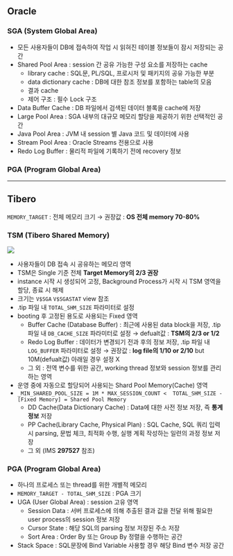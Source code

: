 ## Oracle
### SGA (System Global Area)
- 모든 사용자들이 DB에 접속하여 작업 시 읽혀진 테이블 정보들이 잠시 저장되는 공간
- Shared Pool Area : session 간 공유 가능한 구성 요소를 저장하는 cache
  - library cache : SQL문, PL/SQL, 프로시저 및 패키지의 공유 가능한 부분
  - data dictionary cache : DB에 대한 참조 정보를 포함하는 table의 모음
  - 결과 cache
  - 제어 구조 :  필수 Lock 구조
- Data Buffer Cache : DB 파일에서 검색된 데이터 블록을 cache에 저장
- Large Pool Area : SGA 내부의 대규모 메모리 할당을 제공하기 위한 선택적인 공간
- Java Pool Area : JVM 내 session 별 Java 코드 및 데이터에 사용
- Stream Pool Area : Oracle Streams 전용으로 사용
- Redo Log Buffer : 물리적 파일에 기록하기 전에 recovery 정보
### PGA (Program Global Area)

---
## Tibero
`MEMORY_TARGET` : 전체 메모리 크기 → 권장값 : **OS 전체 memory 70-80%**
### TSM (Tibero Shared Memory)
![](https://prod-files-secure.s3.us-west-2.amazonaws.com/2e9f035b-3bba-4ce1-902b-03e8e4545fa2/50e74659-9cf4-4d7e-a1bb-37b94051050d/3.1_TSM.png?X-Amz-Algorithm=AWS4-HMAC-SHA256&X-Amz-Content-Sha256=UNSIGNED-PAYLOAD&X-Amz-Credential=ASIAZI2LB466S57DDWE7%2F20250731%2Fus-west-2%2Fs3%2Faws4_request&X-Amz-Date=20250731T040245Z&X-Amz-Expires=3600&X-Amz-Security-Token=IQoJb3JpZ2luX2VjEKL%2F%2F%2F%2F%2F%2F%2F%2F%2F%2FwEaCXVzLXdlc3QtMiJHMEUCIC3RsD%2BZ9Or4ahSdNWP0TC5HVLFmOl8t4oDXPdQQ7LeGAiEA8JMRWhPoFKmxxMA453xnUazCi9StSlJ%2BP2te%2FU%2FpSZMqiAQIy%2F%2F%2F%2F%2F%2F%2F%2F%2F%2F%2FARAAGgw2Mzc0MjMxODM4MDUiDDL0cNtJ3r5L%2FMuxsyrcA9dUpuzo5hJOE3Q4jLtks1fJBmLJIoQ6a12o1RWdPWty9YeJfv4st2hy6JWxVvFIDM%2FgcNFCW7k0v9aKCqvPGIjELH%2BpuwHyareU40hZ0BASH%2FnMWVGkKdtvVrf9N7EIunJ8g7dltQ%2B4F34KwcUj2EPab%2FIptB1Wfj5zS1TqTLgpaobRE3BB3lnNYPD6FefkLwRlRWMJiF1jXiiltpeA59OdRaiL1%2FfexP3vDbzts56vvKeTuTh20OyXg1Zu26RqwK6PtQCynu8LGr9VyHJ%2B7T3B2t9RdF8rbEKx9Wh5s2WcumifdaSlDGZXQY4aDMF0qRDghZR1cPuHUidTiiTOFupN0%2BdjU5nOZPPkird%2FeZJRrDNQ%2Bw4K%2B8msGsisn96UK3ntWaTjNf7A7zxXvm%2B2B53cvU4nlBetM4D0%2FNki39PfzKB%2Fb0uT4lwujmhh2fm7hg7YLOG%2FIvkHa8lp41iI5rrSgkBqgb7M6rhMrMr%2FeBNqvTK2aJcm7%2BlhHpi4vqVgaYk%2FisrT75ffCpO9Nl9a1jZ24VdjdQM9kSsKV3H1qUnWqP6B6%2Bby%2BcrgXm8aLRcXuw%2FrIQaJ9ShN9ESnhYu5HbRP8b2ZDJ4LnS45GmOkwnWGsjSpiGq9oM%2F7jGPnMN2Pq8QGOqUB9N87T2I3X%2Bd%2FeUwLeDdqOqnFTb%2FuXku%2FrkaFGAlrK5hV1JFH1dMsuvZ7HHNTcIknBQz6YSA7IY%2FbgRxg6p0MrOA2zHk5I%2FamFvgKvGkKKQOJj%2F6uVcE%2BknkXacts2cakYRCd2KGHTkLCKpKfdbLBxl17bJjPkPHw6AKD7Wd7e8mgr%2B9Bw9vjJNiu1L4l0O8p45YxqwOdQcqNTkz8J4fSVp9Lo3AJ&X-Amz-Signature=0c49388918e284db8a1b9d05f7e18ad74af24979401180949421f6f134a9e737&X-Amz-SignedHeaders=host&x-amz-checksum-mode=ENABLED&x-id=GetObject)
- 사용자들이 DB 접속 시 공유하는 메모리 영역
- TSM은 Single 기준 전체 **Target Memory의 2/3 권장**
- instance 시작 시 생성되어 고정, Background Process가 시작 시 TSM 영역을 할당, 종료 시 해제
- 크기는 `V$SGA` `V$SGASTAT` view 참조
- .tip 파일 내 `TOTAL_SHM_SIZE` 파라미터로 설정
- booting 후 고정된 용도로 사용되는 Fixed 영역
  - Buffer Cache (Database Buffer) : 최근에 사용된 data block을 저장, .tip 파일 내 `DB_CACHE_SIZE` 파라미터로 설정 → defualt값 : **TSM의 2/3 or 1/2**
  - Redo Log Buffer : 데이터가 변경되기 전과 후의 정보 저장, .tip 파일 내 `LOG_BUFFER` 파라미터로 설정 → 권장값 : **log file의 1/10 or 2/10** but 10M(defualt값) 아래일 경우 설정 X
  - 그 외 : 전역 변수를 위한 공간, working thread 정보와 session 정보를 관리하는 영역
- 운영 중에 자동으로 할당되어 사용되는 Shard Pool Memory(Cache) 영역
- `_MIN_SHARED_POOL_SIZE = 1M * MAX_SESSION_COUNT <  TOTAL_SHM_SIZE - [Fixed Memory] = Shared Pool Memory`
  - DD Cache(Data Dictionary Cache) : Data에 대한 사전 정보 저장, 즉 **통계정보** 저장 
  - PP Cache(Library Cache, Physical Plan) : SQL Cache, SQL 쿼리 입력 시 parsing, 문법 체크, 최적화 수행, 실행 계획 작성하는 일련의 과정 정보 저장
  - 그 외  (IMS **297527** 참조)
### PGA (Program Global Area)
- 하나의 프로세스 또는 thread를 위한 개별적 메모리
- `MEMORY_TARGET - TOTAL_SHM_SIZE` : PGA 크기
- UGA (User Global Area) : session 고유 영역
  - Session Data : 서버 프로세스에 의해 추출된 결과 값을 전달 위해 필요한 user process의 session 정보 저장
  - Cursor State : 해당 SQL의 parsing 정보 저장된 주소 저장
  - Sort Area : Order By 또는 Group By 정렬을 수행하는 공간
- Stack Space : SQL문장에 Bind Variable 사용할 경우 해당 Bind 변수 저장 공간

